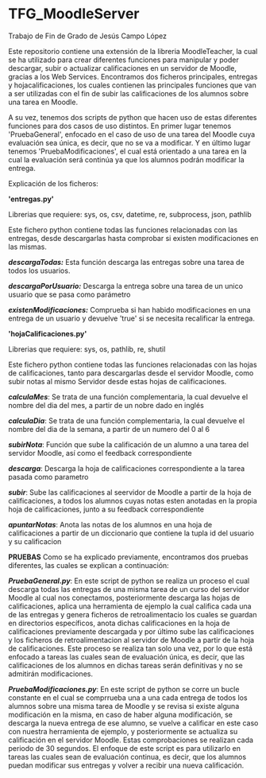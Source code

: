 # TFG_MoodleServer
Trabajo de Fin de Grado de Jesús Campo López

Este repositorio contiene una extensión de la libreria MoodleTeacher, la cual se ha utilizado para crear diferentes funciones para manipular y poder descargar, subir o actualizar calificaciones en un servidor de Moodle, gracias a los Web Services. Encontramos dos ficheros principales, entregas y hojacalificaciones, los cuales contienen las principales funciones que van a ser utilizadas con el fin de subir las calificaciones de los alumnos sobre una tarea en Moodle.

A su vez, tenemos dos scripts de python que hacen uso de estas diferentes funciones para dos casos de uso distintos. En primer lugar tenemos 'PruebaGeneral', enfocado en el caso de uso de una tarea del Moodle cuya evaluación sea única, es decir, que no se va a modificar. Y en último lugar tenemos 'PruebaModificaciones', el cual está orientado a una tarea en la cual la evaluación será continúa ya que los alumnos podrán modificar la entrega.

Explicación de los ficheros:

**'entregas.py'**

Librerias que requiere: sys, os, csv, datetime, re, subprocess, json, pathlib

Este fichero python contiene todas las funciones relacionadas con las entregas, desde descargarlas hasta comprobar si existen modificaciones en las mismas.

***descargaTodas:*** Esta función descarga las entregas sobre una tarea de todos los usuarios.

***descargaPorUsuario:*** Descarga la entrega sobre una tarea de un unico usuario que se pasa como parámetro

***existenModificaciones:*** Comprueba si han habido modificaciones en una entrega de un usuario y devuelve 'true' si se necesita recalificar la entrega.


**'hojaCalificaciones.py'**


Librerias que requiere: sys, os, pathlib, re, shutil

Este fichero python contiene todas las funciones relacionadas con las hojas de calificaciones, tanto para descargarlas desde el servidor Moodle,
como subir notas al mismo Servidor desde estas hojas de calificaciones.

***calculaMes***: Se trata de una función complementaria, la cual devuelve el nombre del dia del mes, a partir de un nobre dado en inglés

***calculaDia***: Se trata de una función complementaria, la cual devuelve el nombre del dia de la semana, a partir de un numero del 0 al 6

***subirNota***: Función que sube la calificación de un alumno a una tarea del servidor Moodle, así como el feedback correspondiente

***descarga***: Descarga la hoja de calificaciones correspondiente a la tarea pasada como parametro

***subir***: Sube las calificaciones al seervidor de Moodle a partir de la hoja de calificaciones, a todos los alumnos cuyas notas esten anotadas en la propia hoja de calificaciones, junto a su feedback correspondiente

***apuntarNotas***: Anota las notas de los alumnos en una hoja de calificaciones a partir de un diccionario que contiene la tupla id del usuario y su calificacion


**PRUEBAS**
Como se ha explicado previamente, encontramos dos pruebas diferentes, las cuales se explican a continuación:

***PruebaGeneral.py***: En este script de python se realiza un proceso el cual descarga todas las entregas de una misma tarea de un curso del servidor Moodle al cual nos conectamos, posteriormente descarga las hojas de calificaciones, aplica una herramienta de ejemplo la cual califica cada una de las entregas y genera ficheros de retroalimentacio los cuales se guardan en directorios específicos, anota dichas calificaciones en la hoja de calificaciones previamente descargada y por último sube las calificaciones y los ficheros de retroalimentacion al servidor de Moodle a partir de la hoja de calificaciones. Este proceso se realiza tan solo una vez, por lo que está enfocado a tareas las cuales sean de evaluación única, es decir, que las calificaciones de los alumnos en dichas tareas serán definitivas y no se admitirán modificaciones.

***PruebaModificaciones.py***: En este script de python se corre un bucle constante en el cual se comprrueba una a una cada entrega de todos los alumnos sobre una misma tarea de Moodle y se revisa si existe alguna modificación en la misma, en caso de haber alguna modificación, se descarga la nueva entrega de ese alumno, se vuelve a calificar en este caso con nuestra herramienta de ejemplo, y posteriormente se actualiza su calificación en el servidor Moodle. Estas comprobaciones se realizan cada periodo de 30 segundos. El enfoque de este script es para utilizarlo en tareas las cuales sean de evaluación continua, es decir, que los alumnos puedan modificar sus entregas y volver a recibir una nueva calificación.


